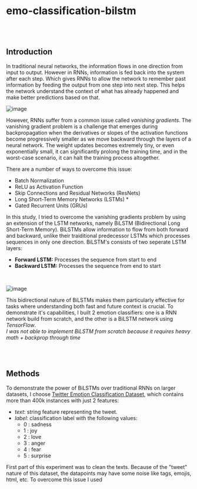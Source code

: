 # emo-classification-bilstm

<br/>
<br/>

## Introduction
In traditional neural networks, the information flows in one direction from input to output. However in RNNs, information is fed back into the system after each step. Which gives RNNs to allow the network to remember past information by feeding the output from one step into next step. This helps the network understand the context of what has already happened and make better predictions based on that. <br/>

![image](https://github.com/user-attachments/assets/573df663-5b47-4b1d-af16-9bddb1f054c0)

However, RNNs suffer from a common issue called _vanishing gradients_. The vanishing gradient problem is a challenge that emerges during backpropagation when the derivatives or slopes of the activation functions become progressively smaller as we move backward through the layers of a neural network. The weight updates becomes extremely tiny, or even exponentially small, it can significantly prolong the training time, and in the worst-case scenario, it can halt the training process altogether. <br/>

There are a number of ways to overcome this issue:
- Batch Normalization
- ReLU as Activation Function
- Skip Connections and Residual Networks (ResNets)
- Long Short-Term Memory Networks (LSTMs) *
- Gated Recurrent Units (GRUs)

In this study, I tried to overcome the vanishing gradients problem by using an extension of the LSTM networks, namely BiLSTM (Bidirectional Long Short-Term Memory). BiLSTMs allow information to flow from both forward and backward, unlike their traiditional predecessor LSTMs which processes sequences in only one direction. BiLSTM's consists of two seperate LSTM layers:
- **Forward LSTM:** Processes the sequence from start to end
- **Backward LSTM:** Processes the sequence from end to start
<br/>

![image](https://github.com/user-attachments/assets/63638495-0d2f-441b-ad37-3b2fe4a25acf)

This bidirectional nature of BiLSTMs makes them particularly effective for tasks where understanding both fast and future context is crucial. To demonstrate it's capabilities, I built 2 emotion classifiers: one is a RNN network build from scratch, and the other is a BiLSTM network using *TensorFlow*. <br/>
*I was not able to implement BiLSTM from scratch because it requires heavy math + backprop through time*

<br/>
<br/>

## Methods
To demonstrate the power of BiLSTMs over traditional RNNs on larger datasets, I choose [Twitter Emotion Classification Dataset](https://www.kaggle.com/datasets/aadyasingh55/twitter-emotion-classification-dataset), which contains more than 400k instances with just 2 features:
- _text_: string feature representing the tweet.
- _label_: classification label with the following values:
  * 0 : sadness
  * 1 : joy
  * 2 : love
  * 3 : anger
  * 4 : fear
  * 5 : surprise

First part of this experiment was to clean the texts. Because of the "tweet" nature of this dataset, the datapoints may have some noise like tags, emojis, html, etc. To overcome this issue I used 


